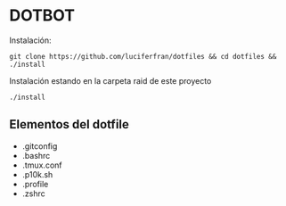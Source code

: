 # DOTBOT

Instalación:
```console
git clone https://github.com/luciferfran/dotfiles && cd dotfiles && ./install
```


Instalación estando en la carpeta raid de este proyecto

```console
./install
```

## Elementos del dotfile
*   .gitconfig
*   .bashrc
*   .tmux.conf
*   .p10k.sh
*   .profile
*   .zshrc
